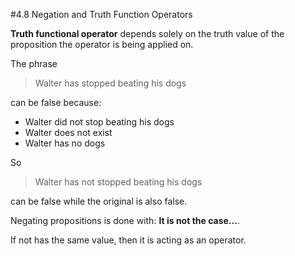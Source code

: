 #4.8 Negation and Truth Function Operators

**Truth functional operator** depends solely on the truth value of the proposition the operator is being applied on.

The phrase

>Walter has stopped beating his dogs

can be false because:

- Walter did not stop beating his dogs
- Walter does not exist
- Walter has no dogs

So 

>Walter has not stopped beating his dogs

can be false while the original is also false.

Negating propositions is done with: **It is not the case...**.

If not has the same value, then it is acting as an operator.